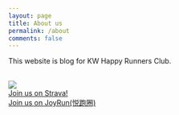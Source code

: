 ```yaml
---
layout: page
title: About us
permalink: /about
comments: false
---
```


<div class="row justify-content-between">
<div class="col-md-8 pr-5">

<p>This website is blog for KW Happy Runners Club.</p>
<br>
<img src="https://i.postimg.cc/sxsJs4rD/D3197922.jpg">
<br>
<a target="_blank" href="https://www.strava.com/clubs/KWHappyRunners">Join us on Strava!</a>
<br>
<a target="_blank" href="https://wap.thejoyrun.com/crew/40796/0/e37e477be7b403dc8e5c8e6e2047cddc?joyrun_extra=joyrun%3A%2F%2Fwww.thejoyrun.com%2Fcrew%3Fcrewid%3D40796%26nodeid%3D0%26joyrun_dismiss%3D1">Join us on JoyRun(悦跑圈)</a>
</div>
</div>
